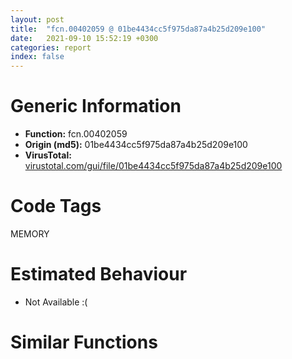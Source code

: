 ```yaml
---
layout: post
title:  "fcn.00402059 @ 01be4434cc5f975da87a4b25d209e100"
date:   2021-09-10 15:52:19 +0300
categories: report
index: false
---
```


# Generic Information
- **Function:** fcn.00402059
- **Origin (md5):** 01be4434cc5f975da87a4b25d209e100
- **VirusTotal:** [virustotal.com/gui/file/01be4434cc5f975da87a4b25d209e100][virustotal_ref]

# Code Tags
<span class="tag" id="MEMORY">MEMORY</span>


# Estimated Behaviour
<ul><li class="bhv-desc" id="na">Not Available :(</li></ul>

# Similar Functions
<script type="text/javascript" src="https://www.gstatic.com/charts/loader.js"></script>
<script type="text/javascript">

    google.charts.load('current', {'packages':['corechart']});
    google.charts.setOnLoadCallback(drawChart);

    function drawChart() {
    var data = new google.visualization.DataTable();
        data.addColumn('number', 'X');
        data.addColumn('number', 'Y');
        data.addColumn({type: 'string', role: 'tooltip', 'p': {'html': true}});
        data.addColumn({'type': 'string', 'role': 'style'});
        
        data.addRows([
    [-190.7251739501953, -29.05441665649414, '<b><a href="/report/fcn.00402059@01be4434cc5f975da87a4b25d209e100">fcn.00402059</a><br>@01be4434cc5f975da87a4b25d209e100</b><br>', 'point { fill-color: #e0440e; }'],
[-121.3543930053711, 136.54124450683594, '<b><a href="/report/fcn.00401fa3@859831cb05e0b4f08c1c70ceefd1dcba">fcn.00401fa3</a><br>@859831cb05e0b4f08c1c70ceefd1dcba</b><br>', 'null'],
[195.97377014160156, 85.5686264038086, '<b><a href="/report/fcn.0040135f@c66515b31587cdf85c9dbe9ceb3b903e">fcn.0040135f</a><br>@c66515b31587cdf85c9dbe9ceb3b903e</b><br>', 'null'],
[75.52183532714844, -213.90574645996094, '<b><a href="/report/fcn.00405be3@8a08237568bc7b1a4e9813b2af535d73">fcn.00405be3</a><br>@8a08237568bc7b1a4e9813b2af535d73</b><br>', 'null'],
[50.03864288330078, 190.81361389160156, '<b><a href="/report/fcn.00405d1e@1c48774da6a3dd4bf3ea41716a332c61">fcn.00405d1e</a><br>@1c48774da6a3dd4bf3ea41716a332c61</b><br>', 'null'],
[16.75311279296875, -15.627351760864258, '<b><a href="/report/fcn.004016c8@5259335d91053a0aca8d4605aaf76901">fcn.004016c8</a><br>@5259335d91053a0aca8d4605aaf76901</b><br>', 'null'],
[209.0707550048828, -93.47882080078125, '<b><a href="/report/fcn.00401c68@decdedd4c31309313b81ab896d055b39">fcn.00401c68</a><br>@decdedd4c31309313b81ab896d055b39</b><br>', 'null'],
[-101.54197692871094, -184.9297332763672, '<b><a href="/report/fcn.0040162c@604275e66a139b66bf4f10de10af0abc">fcn.0040162c</a><br>@604275e66a139b66bf4f10de10af0abc</b><br>', 'null'],

        ]);

    var options = {
        title: 'Similarity Plot',
        legend: 'none',
        colors: ['#dedbd9', '#e6693e', '#ec8f6e', '#f3b49f', '#f6c7b6'],
        tooltip: {isHtml: true, trigger: 'both'},
        explorer: {
        actions: ["dragToZoom", "rightClickToReset"],
        },
        chartArea: {
        width: '80%',
        height: '80%'
        },
        width: '100%',
        height: '100%'
    };

    var chart = new google.visualization.ScatterChart(document.getElementById('chart_div'));

    chart.draw(data, options);
    }
    
</script>


<div id="chart_div" style="width: 100%px; height: 100%;"></div>

# Disassembled Code
{% highlight nasm %}

push ebp
mov ebp, esp
sub esp, 0xa8
mov eax, dword[ebp-0x18]
cmp eax, dword[ebp-0x1c]
jne off.b34
mov eax, dword[ebp-0x70]
cmp eax, dword[ebp-0xc]
jne off.b45
cmp dword[ebp-0x64], 0x177
je off.b45
mov eax, 0x335
sub eax, dword[ebp-4]
mov dword[ebp-0x6c], eax
cmp dword[ebp-0x54], 0xa2
jne off.b69
mov eax, dword[ebp-0x44]
cmp eax, dword[ebp-0x6c]
je off.b69
mov dword[ebp-0x28], 0x30
mov dword[ebp-0x74], 0x15b
mov eax, dword[ebp-0x60]
mov ecx, dword[ebp-0x14]
lea eax, [ecx+eax-0x202]
mov dword[ebp-4], eax
mov eax, dword[ebp-0x10]
mov dword[ebp-0x84], eax
cmp dword[ebp-0x84], 0x1c
je off.b160
cmp dword[ebp-0x84], 0x34
je off.b189
cmp dword[ebp-0x84], 0x44
je off.b142
cmp dword[ebp-0x84], 0x8e
je off.b176
jmp off.b198
mov eax, dword[ebp-0x68]
mov ecx, dword[ebp-0x6c]
lea eax, [ecx+eax+0x22f]
mov dword[ebp-0x50], eax
jmp off.b209
mov eax, dword[ebp-0x20]
add eax, 0xa9
sub eax, dword[ebp-0x4c]
mov dword[ebp-0x5c], eax
jmp off.b209
mov eax, 0x126
sub eax, dword[ebp-0x24]
mov dword[ebp-0x18], eax
jmp off.b209
mov dword[ebp-0x44], 0x2d1
jmp off.b209
mov eax, 0x28d
sub eax, dword[ebp-0x48]
mov dword[ebp-0x54], eax
mov eax, dword[ebp-0x1c]
add eax, dword[ebp-0x28]
mov dword[ebp-0x20], eax
mov eax, dword[ebp-0x14]
cmp eax, dword[ebp-0x3c]
jbe off.b246
cmp dword[ebp-0x5c], 0xaa
jne off.b246
mov eax, dword[ebp-0x64]
sub eax, 0x256
mov dword[ebp-0x44], eax
mov eax, dword[ebp-0xc]
sub eax, dword[ebp-0x70]
add eax, dword[ebp-0x50]
mov dword[ebp-0x28], eax
mov dword[ebp-0x1c], 0x645
mov eax, dword[ebp-0x30]
sub eax, dword[ebp-0x48]
mov dword[ebp-0x40], eax
mov dword[ebp-0x5c], 0xfffffd00
mov eax, dword[ebp-4]
cmp eax, dword[ebp-0x14]
jne off.b322
cmp dword[ebp-0x38], 0x1ef
jae off.b322
mov eax, dword[ebp-8]
cmp eax, dword[ebp-0x64]
je off.b322
mov eax, dword[ebp-0x34]
mov ecx, dword[ebp-0x60]
lea eax, [ecx+eax-0x164]
mov dword[ebp-0x28], eax
mov eax, dword[ebp-0xc]
cmp eax, dword[ebp-0x1c]
ja off.b350
cmp dword[ebp-0x68], 0x305
jbe off.b350
mov eax, dword[ebp-0x14]
add eax, 0x160
mov dword[ebp-0x48], eax
mov eax, 0x296
sub eax, dword[ebp-0x5c]
mov dword[ebp-0x68], eax
cmp dword[ebp-4], 0x37c
je off.b386
mov eax, dword[ebp-0x3c]
cmp eax, dword[ebp-0x30]
jae off.b386
mov eax, dword[ebp-0x70]
cmp eax, dword[ebp-8]
je off.b393
mov dword[ebp-8], 0xbe
mov eax, dword[ebp-0xc]
sub eax, dword[ebp-0x40]
sub eax, dword[ebp-0x3c]
mov dword[ebp-0x38], eax
mov dword[ebp-0x50], 0x69
mov eax, 0x3d5
sub eax, dword[ebp-0x14]
mov dword[ebp-4], eax
mov eax, dword[ebp-0x2c]
cmp eax, dword[ebp-8]
jne off.b447
mov eax, dword[ebp-0x18]
cmp eax, dword[ebp-0x4c]
je off.b447
mov eax, dword[ebp-4]
cmp eax, dword[ebp-0x40]
jae off.b454
mov dword[ebp-0x1c], 0x53f
mov eax, 0x1e5
sub eax, dword[ebp-8]
mov dword[ebp-0x1c], eax
mov dword[ebp-0xc], 0x622
push 0x40
push 0x3000
push 0x103bee
push 0
call dword[sym.imp.KERNEL32.dll_VirtualAlloc]
mov dword[ebp-0x8c], eax
cmp dword[ebp-0x6c], 0x351
je off.b530
mov eax, dword[ebp-0x18]
cmp eax, dword[ebp-0x3c]
jne off.b530
mov eax, dword[ebp-0x20]
cmp eax, dword[ebp-0x58]
je off.b530
mov dword[ebp-0x40], 0xfffffdba
mov eax, dword[ebp-0x34]
add eax, 0x34f
mov dword[ebp-0x18], eax
mov eax, dword[ebp-0x74]
add eax, dword[ebp-0x3c]
or eax, 0x3e2
mov dword[ebp-0x34], eax
mov eax, 0x293
sub eax, dword[ebp-0x28]
add eax, 0x333
mov dword[ebp-8], eax
mov eax, dword[ebp-0x2c]
sub eax, 0x13d
mov dword[ebp-0x34], eax
mov eax, dword[ebp-0x40]
add eax, 0x356
mov dword[ebp-0xc], eax
cmp dword[ebp-0x60], 0
ja off.b617
cmp dword[ebp-0x44], 0x1c6
jne off.b624
cmp dword[ebp-0x48], 0x246
je off.b624
mov dword[ebp-0x70], 0x281
mov eax, 0x27c
sub eax, dword[ebp-0x34]
sub eax, 0x32e
mov dword[ebp-0x2c], eax
mov dword[ebp-0x24], 0x5de
mov eax, dword[ebp-4]
add eax, 0x259
mov dword[ebp-0x20], eax
mov eax, dword[ebp-0x8c]
add eax, 0x58000
mov dword[ebp-0x8c], eax
mov eax, dword[ebp-0x14]
cmp eax, dword[ebp-8]
jne off.b700
cmp dword[ebp-0x5c], 0
jb off.b700
mov eax, dword[ebp-8]
add eax, 0x1c6
mov dword[ebp-0x18], eax
mov eax, 0xfffffcde
sub eax, dword[ebp-0x18]
mov dword[ebp-0x14], eax
mov dword[ebp-0xa0], 0x4fd328
mov eax, 0x1b6
sub eax, dword[ebp-0x2c]
mov dword[ebp-0x68], eax
mov eax, dword[ebp-0x28]
sub eax, dword[ebp-0x44]
mov dword[ebp-0x4c], eax
and dword[ebp-0x10], 0
mov eax, dword[ebp-0x2c]
add eax, 0x1e6
mov dword[ebp-0x68], eax
mov eax, dword[ebp-0x34]
add eax, 0xa8
mov dword[ebp-0xc], eax
cmp dword[ebp-0x40], 0x2aa
jb off.b795
mov eax, dword[ebp-0x50]
cmp eax, dword[ebp-0x28]
jbe off.b795
mov eax, 0x115
sub eax, dword[ebp-0xc]
mov dword[ebp-0x28], eax
mov eax, dword[ebp-0x24]
cmp eax, dword[ebp-0x30]
jb off.b809
cmp dword[ebp-0x1c], 0
jne off.b821
mov eax, dword[ebp-0x74]
add eax, dword[ebp-0x58]
or eax, dword[ebp-0x6c]
mov dword[ebp-0x38], eax
mov dword[ebp-0x88], 0x26eb7e17
mov eax, 0x8c
sub eax, dword[ebp-0x64]
add eax, dword[ebp-0x40]
mov dword[ebp-0x38], eax
mov dword[ebp-0x78], 0x6571bbf
mov eax, 0xffffff06
sub eax, dword[ebp-0x3c]
mov dword[ebp-0x2c], eax
mov dword[ebp-0x94], 0xf3e04a29
mov eax, dword[ebp-0x40]
mov ecx, dword[ebp-0x2c]
lea eax, [ecx+eax-0x1c6]
mov dword[ebp-0x24], eax
mov eax, 0x2ce
sub eax, dword[ebp-0x6c]
sub eax, dword[ebp-0x68]
mov dword[ebp-0x1c], eax
mov dword[ebp-0x98], 0xe24a05a3
mov eax, dword[ebp-0x54]
add eax, dword[ebp-0x30]
sub eax, dword[ebp-0x28]
mov dword[ebp-0x3c], eax
mov eax, 0x3c3
sub eax, dword[ebp-0x6c]
sub eax, 0x2d9
mov dword[ebp-0x20], eax
mov dword[ebp-0x80], 0x743a90a5
mov eax, dword[ebp-0x68]
sub eax, 0x1ca
mov dword[ebp-0x48], eax
mov dword[ebp-0x9c], 0xc1c23d85
mov eax, dword[ebp-0x34]
sub eax, 0x31f
mov dword[ebp-0x18], eax
mov dword[ebp-0x28], 0x1ba
mov dword[ebp-0x90], 0x25ceecba
mov eax, dword[ebp-0x14]
sub eax, dword[ebp-0x30]
mov dword[ebp-4], eax
cmp dword[ebp-0x70], 0
jne off.b1027
mov eax, dword[ebp-0x5c]
cmp eax, dword[ebp-0x34]
jne off.b1027
mov dword[ebp-0x40], 0xfffffe8a
and dword[ebp-0x10], 0
cmp dword[ebp-0x10], 0xaf40
jae off.b3206
mov eax, dword[ebp-0x40]
sub eax, dword[ebp-0x20]
mov dword[ebp-0xc], eax
mov eax, dword[ebp-0x88]
xor eax, dword[ebp-0x78]
mov dword[ebp-0x88], eax
mov eax, dword[ebp-4]
add eax, dword[ebp-0x54]
mov dword[ebp-0x5c], eax
mov eax, dword[ebp-0x6c]
add eax, 0x6c
mov dword[ebp-0x50], eax
mov eax, dword[ebp-0x80]
add eax, dword[ebp-0x9c]
mov dword[ebp-0x80], eax
and dword[ebp-0x30], 0
jmp off.b1111
mov eax, dword[ebp-0x30]
inc eax
mov dword[ebp-0x30], eax
cmp dword[ebp-0x30], 1
jae off.b1126
mov dword[ebp-0x34], 0xffffffd5
jmp off.b1104
mov dword[ebp-0x30], 0x3fc
mov eax, dword[ebp-0x9c]
add eax, dword[ebp-0x90]
mov dword[ebp-0x9c], eax
mov eax, 0x110
sub eax, dword[ebp-4]
sub eax, 0x15c
mov dword[ebp-0x6c], eax
cmp dword[ebp-0x54], 0x321
jae off.b1184
mov eax, dword[ebp-0x50]
cmp eax, dword[ebp-0x48]
jae off.b1193
cmp dword[ebp-0x28], 0xe6
jb off.b1202
mov eax, dword[ebp-0x18]
add eax, dword[ebp-4]
mov dword[ebp-0x58], eax
mov eax, dword[ebp-0x90]
add eax, dword[ebp-0x78]
mov dword[ebp-0x90], eax
mov eax, dword[ebp-0x6c]
mov dword[ebp-0x7c], eax
cmp dword[ebp-0x7c], 0x5c
je off.b1339
cmp dword[ebp-0x7c], 0x64
je off.b1273
cmp dword[ebp-0x7c], 0x91
je off.b1326
cmp dword[ebp-0x7c], 0xe7
je off.b1297
cmp dword[ebp-0x7c], 0x118
je off.b1310
cmp dword[ebp-0x7c], 0x174
je off.b1286
jmp off.b1350
mov eax, 0x347
sub eax, dword[ebp-4]
mov dword[ebp-0x20], eax
jmp off.b1364
mov eax, dword[ebp-0x1c]
add eax, 0x51
mov dword[ebp-0x24], eax
jmp off.b1364
mov eax, 0x368
sub eax, dword[ebp-0x44]
mov dword[ebp-0x54], eax
jmp off.b1364
mov eax, dword[ebp-0x44]
sub eax, dword[ebp-0x4c]
sub eax, 0x2ee
mov dword[ebp-0x70], eax
jmp off.b1364
mov eax, dword[ebp-0xc]
sub eax, 0x395
mov dword[ebp-0x20], eax
jmp off.b1364
mov eax, dword[ebp-8]
sub eax, dword[ebp-4]
mov dword[ebp-0x1c], eax
jmp off.b1364
mov eax, dword[ebp-0x40]
sub eax, dword[ebp-8]
add eax, 0x1ba
mov dword[ebp-0x1c], eax
mov eax, dword[ebp-0x78]
add eax, dword[ebp-0x94]
mov dword[ebp-0x78], eax
mov dword[ebp-0x50], 0xfffffe54
mov dword[ebp-0x34], 0xea
mov eax, dword[ebp-0x80]
add eax, dword[ebp-0x78]
mov dword[ebp-0x80], eax
mov eax, dword[ebp-0x64]
add eax, 0x499
mov dword[ebp-0x6c], eax
mov eax, dword[ebp-0x58]
add eax, 0x58b
mov dword[ebp-0x3c], eax
mov eax, dword[ebp-0x98]
add eax, dword[ebp-0x80]
mov dword[ebp-0x98], eax
mov eax, 0x39b
sub eax, dword[ebp-0x1c]
mov dword[ebp-0x2c], eax
mov eax, dword[ebp-0x58]
add eax, 0x2a5
mov dword[ebp-0xc], eax
mov eax, dword[ebp-0x78]
xor eax, dword[ebp-0x88]
mov dword[ebp-0x78], eax
mov eax, dword[ebp-0x30]
add eax, 0x4b2
mov dword[ebp-0x1c], eax
mov dword[ebp-4], 0x84
mov eax, dword[ebp-0x94]
xor eax, dword[ebp-0x98]
mov dword[ebp-0x94], eax
mov eax, dword[ebp-0x18]
add eax, 0x1ea
mov dword[ebp-0x68], eax
mov dword[ebp-0x14], 0x53a
mov eax, dword[ebp-0x44]
add eax, 0x16f
sub eax, dword[ebp-0x3c]
mov dword[ebp-0x24], eax
mov eax, dword[ebp-0x50]
sub eax, 0x111
mov dword[ebp-0x14], eax
mov eax, dword[ebp-0x8c]
add eax, dword[ebp-0x10]
mov dword[ebp-0xa8], eax
mov eax, 0x5f1
sub eax, dword[ebp-4]
mov dword[ebp-0x48], eax
mov eax, 0x1fb
sub eax, dword[ebp-0x58]
mov dword[ebp-0x24], eax
mov eax, dword[ebp-0x4c]
cmp eax, dword[ebp-4]
jne off.b1613
mov eax, dword[ebp-0x54]
cmp eax, dword[ebp-0x5c]
jae off.b1613
mov eax, dword[ebp-0x2c]
add eax, 0x3b9
mov dword[ebp-4], eax
mov eax, dword[ebp-0xa0]
add eax, dword[ebp-0x10]
mov dword[ebp-0xa4], eax
mov dword[ebp-0x14], 0xffffff7c
mov eax, dword[ebp-0x40]
add eax, 0x3d6
mov dword[ebp-0x4c], eax
mov eax, dword[ebp-0xa4]
mov eax, dword[eax]
xor eax, dword[ebp-0x88]
mov ecx, dword[ebp-0xa8]
mov dword[ecx], eax
mov eax, 0x27e
sub eax, dword[ebp-0x50]
sub eax, 0x28f
mov dword[ebp-4], eax
mov eax, dword[ebp-0x18]
add eax, dword[ebp-0x54]
mov dword[ebp-4], eax
cmp dword[ebp-0x2c], 0x30a
jbe off.b1710
mov eax, dword[ebp-8]
cmp eax, dword[ebp-0x30]
je off.b1724
mov eax, 0x17e
sub eax, dword[ebp-0x58]
add eax, dword[ebp-0x40]
mov dword[ebp-0x1c], eax
mov eax, dword[ebp-0x50]
cmp eax, dword[ebp-0x14]
jne off.b1740
mov eax, dword[ebp-0x34]
cmp eax, dword[ebp-0x20]
jne off.b1748
mov eax, dword[ebp-0x30]
cmp eax, dword[ebp-0x74]
jne off.b1764
mov eax, dword[ebp-0x38]
mov ecx, dword[ebp-0x54]
lea eax, [ecx+eax-0x130]
mov dword[ebp-0x70], eax
mov eax, dword[ebp-0x38]
cmp eax, dword[ebp-0x5c]
jae off.b1781
cmp dword[ebp-0x34], 0x27b
ja off.b1789
mov eax, dword[ebp-0x28]
cmp eax, dword[ebp-0x1c]
jne off.b1796
mov dword[ebp-0x40], 0x83
mov eax, dword[ebp-8]
sub eax, 0x308
mov dword[ebp-0x18], eax
mov eax, dword[ebp-8]
cmp eax, dword[ebp-0x24]
jne off.b1832
cmp dword[ebp-0x24], 0x109
jne off.b1832
mov eax, dword[ebp-0x18]
cmp eax, dword[ebp-0x60]
jbe off.b1839
mov dword[ebp-0x54], 0x529
mov eax, 0x1fa
sub eax, dword[ebp-0x60]
add eax, 0x257
mov dword[ebp-0x64], eax
mov eax, dword[ebp-0x64]
add eax, dword[ebp-0x40]
mov dword[ebp-0xc], eax
mov eax, dword[ebp-0x10]
sub eax, 0x72cc8
mov dword[ebp-0x10], eax
mov eax, dword[ebp-0x24]
add eax, dword[ebp-0x14]
mov dword[ebp-0x44], eax
mov eax, dword[ebp-0x38]
cmp eax, dword[ebp-0xc]
jne off.b1900
mov eax, dword[ebp-0x68]
cmp eax, dword[ebp-0x20]
jbe off.b1911
mov eax, dword[ebp-0x28]
add eax, 0x39a
mov dword[ebp-0x54], eax
mov eax, dword[ebp-0x60]
mov ecx, dword[ebp-0x44]
lea eax, [ecx+eax+0x1f9]
mov dword[ebp-0x3c], eax
mov dword[ebp-0x6c], 0xfffffd12
mov eax, dword[ebp-8]
sub eax, 0x381
mov dword[ebp-0x20], eax
mov eax, dword[ebp-0x1c]
add eax, 0x27d
mov dword[ebp-0x4c], eax
mov eax, dword[ebp-0x48]
add eax, dword[ebp-0x60]
mov dword[ebp-0xc], eax
mov eax, dword[ebp-0x38]
cmp eax, dword[ebp-0x68]
jae off.b1993
cmp dword[ebp-0x18], 0x2d8
je off.b1993
mov eax, dword[ebp-0x34]
add eax, 0xee
mov dword[ebp-4], eax
mov eax, dword[ebp-0x20]
add eax, 5
mov dword[ebp-0x24], eax
cmp dword[ebp-0x70], 0x2ba
jb off.b2017
cmp dword[ebp-0x3c], 0
jne off.b2024
mov dword[ebp-0x18], 0xffffff60
mov eax, dword[ebp-0x10]
sub eax, 0x853c2
mov dword[ebp-0x10], eax
mov dword[ebp-0x38], 0x31b
cmp dword[ebp-0x2c], 0x397
jb off.b2068
mov eax, dword[ebp-0x60]
cmp eax, dword[ebp-0x38]
ja off.b2068
cmp dword[ebp-0x58], 0x1d8
jae off.b2079
mov eax, 0xb0
sub eax, dword[ebp-0x44]
mov dword[ebp-0x2c], eax
mov dword[ebp-8], 0x182
mov eax, 0x22a
sub eax, dword[ebp-0x2c]
mov dword[ebp-0x48], eax
mov eax, dword[ebp-0x70]
sub eax, dword[ebp-0x40]
mov dword[ebp-0x48], eax
mov eax, dword[ebp-8]
add eax, 9
mov dword[ebp-8], eax
mov eax, dword[ebp-0x44]
sub eax, 0x15f
mov dword[ebp-0x28], eax
mov eax, dword[ebp-0x30]
add eax, dword[ebp-0x5c]
add eax, dword[ebp-0x74]
mov dword[ebp-0x50], eax
cmp dword[ebp-8], 0x18b
jb off.b2097
mov dword[ebp-4], 0x799
mov eax, dword[ebp-0x30]
sub eax, 0x35d
or eax, 0x249
mov dword[ebp-0x24], eax
mov dword[ebp-0xc], 0xffffff17
mov eax, dword[ebp-0x70]
mov ecx, dword[ebp-0x68]
lea eax, [ecx+eax-0xe6]
mov dword[ebp-0x14], eax
mov eax, dword[ebp-0x4c]
add eax, 0x2fb
mov dword[ebp-0xc], eax
mov eax, 0xce
sub eax, dword[ebp-8]
mov dword[ebp-0x5c], eax
mov eax, dword[ebp-0x10]
sub eax, 0x56e53
mov dword[ebp-0x10], eax
cmp dword[ebp-0x20], 0x3aa
jae off.b2251
mov eax, dword[ebp-0x74]
cmp eax, dword[ebp-0x68]
jbe off.b2251
mov eax, dword[ebp-0x74]
cmp eax, dword[ebp-0x60]
jne off.b2264
mov eax, dword[ebp-0x14]
sub eax, 0x22f
mov dword[ebp-0xc], eax
jmp off.b2276
mov eax, dword[ebp-0x4c]
sub eax, dword[ebp-0x60]
add eax, dword[ebp-0x28]
mov dword[ebp-0xc], eax
mov eax, dword[ebp-0x5c]
add eax, 0x112
mov dword[ebp-8], eax
mov eax, 0x1a7
sub eax, dword[ebp-0x50]
mov dword[ebp-0x30], eax
mov dword[ebp-0x54], 0x184
mov eax, 0xcc
sub eax, dword[ebp-0x4c]
sub eax, 0x23b
mov dword[ebp-0xc], eax
mov dword[ebp-0x70], 0x160
mov dword[ebp-0x3c], 0x1f9
cmp dword[ebp-0x44], 0x252
je off.b2350
cmp dword[ebp-0x38], 0x70
jne off.b2356
cmp dword[ebp-0x14], 0
jae off.b2363
mov dword[ebp-0x38], 0x144
mov dword[ebp-0x74], 0x598
mov eax, dword[ebp-0x10]
add eax, 0x49c3d
mov dword[ebp-0x10], eax
mov eax, dword[ebp-0xc]
add eax, 0x2ac
mov dword[ebp-0x28], eax
mov eax, dword[ebp-0xc]
add eax, 0x3e2
mov dword[ebp-0x48], eax
mov dword[ebp-0x20], 0x25c
mov eax, dword[ebp-0x64]
sub eax, 0x2a2
mov dword[ebp-0x74], eax
mov eax, dword[ebp-0x2c]
sub eax, 0x3dd
mov dword[ebp-0x68], eax
mov eax, dword[ebp-0x20]
add eax, 0x1f
mov dword[ebp-0x20], eax
mov dword[ebp-0x14], 0x51
mov eax, dword[ebp-0x4c]
add eax, 0x131
mov dword[ebp-0x24], eax
cmp dword[ebp-0x20], 0x29a
jb off.b2421
mov eax, dword[ebp-0x24]
sub eax, dword[ebp-8]
mov dword[ebp-0x74], eax
mov eax, dword[ebp-0x60]
cmp eax, dword[ebp-0x50]
jae off.b2494
cmp dword[ebp-0x60], 0x2b2
ja off.b2505
mov eax, dword[ebp-0x48]
add eax, 0x265
mov dword[ebp-0x6c], eax
mov eax, 0x2da
sub eax, dword[ebp-0x50]
add eax, 0x363
mov dword[ebp-0x4c], eax
cmp dword[ebp-0x5c], 0x247
jne off.b2548
cmp dword[ebp-0xc], 0x3cd
je off.b2548
cmp dword[ebp-0x54], 0x22b
jne off.b2562
mov eax, dword[ebp-0x3c]
add eax, 0xc9
sub eax, dword[ebp-0x50]
mov dword[ebp-0x40], eax
mov eax, dword[ebp-0x24]
sub eax, dword[ebp-0x24]
mov dword[ebp-0x30], eax
mov eax, dword[ebp-0x58]
mov ecx, dword[ebp-0x44]
lea eax, [ecx+eax-0x375]
mov dword[ebp-0x18], eax
mov eax, dword[ebp-0x10]
sub eax, 0x56543
mov dword[ebp-0x10], eax
mov eax, dword[ebp-0x2c]
cmp eax, dword[ebp-0x18]
jb off.b2612
cmp dword[ebp-0x3c], 0
je off.b2619
mov dword[ebp-0x34], 0x26
mov eax, 0x398
sub eax, dword[ebp-8]
mov dword[ebp-0x58], eax
mov eax, dword[ebp-0x58]
sub eax, dword[ebp-0x64]
mov dword[ebp-0x34], eax
mov eax, dword[ebp-0x44]
sub eax, 0xdd
mov dword[ebp-0x6c], eax
mov eax, dword[ebp-0x2c]
sub eax, 0x36f
mov dword[ebp-0x58], eax
mov eax, 0x319
sub eax, dword[ebp-0x30]
mov dword[ebp-0x38], eax
mov eax, dword[ebp-0x58]
sub eax, dword[ebp-0x64]
mov dword[ebp-0x24], eax
mov eax, dword[ebp-0x64]
mov ecx, dword[ebp-0x48]
lea eax, [ecx+eax+0x106]
mov dword[ebp-0x3c], eax
mov eax, dword[ebp-0x5c]
sub eax, dword[ebp-0x28]
sub eax, 0x104
mov dword[ebp-0x20], eax
mov eax, dword[ebp-0x10]
sub eax, 0xccf03
mov dword[ebp-0x10], eax
mov dword[ebp-0x54], 0xfffffc49
and dword[ebp-0x48], 0
jmp off.b2742
mov eax, dword[ebp-0x48]
inc eax
mov dword[ebp-0x48], eax
cmp dword[ebp-0x48], 3
jae off.b2757
mov dword[ebp-0x34], 0x489
jmp off.b2735
cmp dword[ebp-0x14], 0x382
je off.b2783
mov eax, dword[ebp-0x64]
cmp eax, dword[ebp-0x2c]
ja off.b2783
mov eax, dword[ebp-0x30]
add eax, 0x10
mov dword[ebp-0x14], eax
mov dword[ebp-0x50], 0x1d7
mov eax, dword[ebp-0x28]
sub eax, 0x36f
mov dword[ebp-0x18], eax
and dword[ebp-8], 0
jmp off.b2814
mov eax, dword[ebp-8]
inc eax
mov dword[ebp-8], eax
cmp dword[ebp-8], 3
jae off.b2829
mov dword[ebp-0x20], 0x1d3
jmp off.b2807
mov eax, dword[ebp-0x3c]
add eax, 0x202
mov dword[ebp-4], eax
mov eax, dword[ebp-0x10]
add eax, 0x114c7
mov dword[ebp-0x10], eax
mov eax, dword[ebp-0x1c]
sub eax, 0xc3
mov dword[ebp-0x14], eax
mov dword[ebp-0xc], 0x814
mov eax, dword[ebp-0x1c]
cmp eax, dword[ebp-0x44]
jb off.b2883
cmp dword[ebp-0x64], 0
jne off.b2896
mov eax, dword[ebp-0x38]
sub eax, 0x13b
mov dword[ebp-0x1c], eax
jmp off.b2903
mov dword[ebp-0x2c], 0xfffffede
mov eax, dword[ebp-0x18]
cmp eax, dword[ebp-0x14]
jbe off.b2931
cmp dword[ebp-4], 0x3c9
jne off.b2931
mov eax, dword[ebp-0x2c]
add eax, 0x1a1
mov dword[ebp-0x24], eax
cmp dword[ebp-0x38], 0
jne off.b2946
cmp dword[ebp-0x28], 0x262
ja off.b2957
mov eax, dword[ebp-0x14]
add eax, 0x347
mov dword[ebp-0x54], eax
mov eax, dword[ebp-0x70]
cmp eax, dword[ebp-0x3c]
jne off.b2973
mov eax, dword[ebp-0x64]
cmp eax, dword[ebp-0x74]
jb off.b2981
mov eax, dword[ebp-0x38]
cmp eax, dword[ebp-0x58]
jb off.b2992
mov eax, dword[ebp-0x2c]
add eax, 0x569
mov dword[ebp-8], eax
mov eax, dword[ebp-0x38]
add eax, 0x20e
mov dword[ebp-0x54], eax
mov eax, dword[ebp-0x10]
add eax, 0x52906
mov dword[ebp-0x10], eax
mov eax, dword[ebp-0x34]
add eax, 0x1d8
mov dword[ebp-0x1c], eax
mov dword[ebp-0x5c], 0xfffffc56
cmp dword[ebp-0x18], 0
je off.b3056
cmp dword[ebp-0xc], 0x203
jne off.b3067
cmp dword[ebp-4], 0x15d
jbe off.b3067
mov eax, dword[ebp-0x74]
add eax, 0x398
mov dword[ebp-0x3c], eax
mov eax, dword[ebp-0x34]
add eax, 0x3aa
mov dword[ebp-0x50], eax
mov eax, dword[ebp-0x58]
add eax, 0x197
mov dword[ebp-0x18], eax
mov eax, dword[ebp-0x1c]
cmp eax, dword[ebp-0x18]
jbe off.b3103
cmp dword[ebp-0x3c], 0x74
jbe off.b3114
mov eax, dword[ebp-0x14]
add eax, 0x12f
mov dword[ebp-0x54], eax
mov eax, dword[ebp-0x18]
add eax, 0x358
mov dword[ebp-0x14], eax
cmp dword[ebp-0x64], 0x3da
ja off.b3150
mov eax, dword[ebp-0xc]
cmp eax, dword[ebp-0x24]
je off.b3150
mov eax, dword[ebp-0x40]
cmp eax, dword[ebp-0x58]
jae off.b3157
mov dword[ebp-0x24], 0xffffffe7
mov eax, dword[ebp-0x44]
sub eax, 0xb2
mov dword[ebp-0x34], eax
mov eax, dword[ebp-0x20]
add eax, 0x285
mov dword[ebp-0x24], eax
mov eax, dword[ebp-0x10]
add eax, 0xb5e77
mov dword[ebp-0x10], eax
mov eax, dword[ebp-0x10]
add eax, 0x10eaa6
mov dword[ebp-0x10], eax
jmp off.b1031
mov eax, dword[ebp-0x8c]
add eax, 0x89c2
mov dword[0x5106a8], eax
mov eax, dword[ebp-0x70]
sub eax, 0x27b
mov dword[ebp-0xc], eax
mov eax, dword[ebp-0x68]
sub eax, dword[ebp-0x30]
mov dword[ebp-0x4c], eax
mov eax, dword[ebp-0x44]
sub eax, 0x75
mov dword[ebp-0x40], eax
mov eax, dword[ebp-0x28]
add eax, 0x1c8
mov dword[ebp-0x14], eax
mov eax, dword[ebp-4]
sub eax, dword[ebp-0x4c]
mov dword[ebp-0x38], eax
cmp dword[ebp-0x60], 0x12b
jb off.b3297
mov eax, dword[ebp-4]
cmp eax, dword[ebp-0x60]
jne off.b3306
cmp dword[ebp-0x4c], 0x34b
jne off.b3306
mov eax, dword[ebp-4]
sub eax, dword[ebp-0x38]
mov dword[ebp-0x4c], eax
cmp dword[ebp-0x20], 0x69
jbe off.b3330
cmp dword[ebp-0x1c], 0x145
jbe off.b3330
mov eax, dword[ebp-0x4c]
sub eax, dword[ebp-0x5c]
mov dword[ebp-0x20], eax
mov eax, dword[ebp-0x1c]
mov ecx, dword[ebp-4]
lea eax, [ecx+eax+0x132]
mov dword[ebp-0x48], eax
mov eax, 0x262
sub eax, dword[ebp-0x28]
mov dword[ebp-0x60], eax
mov esp, ebp
pop ebp
ret

{% endhighlight %}

[virustotal_ref]: https://www.virustotal.com/gui/file/01be4434cc5f975da87a4b25d209e100